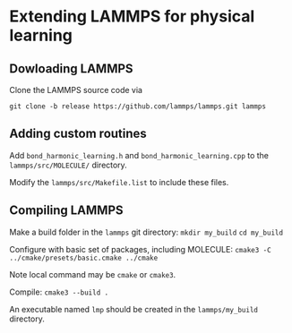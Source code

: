 # Extending LAMMPS for physical learning

## Dowloading LAMMPS
Clone the LAMMPS source code via

```git clone -b release https://github.com/lammps/lammps.git lammps```

## Adding custom routines
Add ```bond_harmonic_learning.h``` and ```bond_harmonic_learning.cpp``` to the ```lammps/src/MOLECULE/``` directory.

Modify the ```lammps/src/Makefile.list``` to include these files.

## Compiling LAMMPS
Make a build folder in the ```lammps``` git directory:
```mkdir my_build```
```cd my_build```

Configure with basic set of packages, including MOLECULE:
```cmake3 -C ../cmake/presets/basic.cmake ../cmake```

Note local command may be ```cmake``` or ```cmake3```.

Compile:
```cmake3 --build .```

An executable named ```lmp``` should be created in the ```lammps/my_build``` directory.

